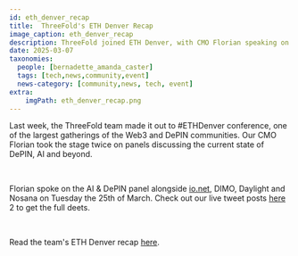 ```yaml
---
id: eth_denver_recap
title:  ThreeFold's ETH Denver Recap
image_caption: eth_denver_recap
description: ThreeFold joined ETH Denver, with CMO Florian speaking on DePIN and AI. The team engaged with projects, investors, and deployed a 3Node.
date: 2025-03-07
taxonomies:
  people: [bernadette_amanda_caster]
  tags: [tech,news,community,event]
  news-category: [community,news, tech, event]
extra:
    imgPath: eth_denver_recap.png
---
```


Last week, the ThreeFold team made it out to #ETHDenver conference, one of the largest gatherings of the Web3 and DePIN communities. Our CMO Florian took the stage twice on panels discussing the current state of DePIN, AI and beyond.

</br>

Florian spoke on the AI & DePIN panel alongside [io.net](http://io.net/), DIMO, Daylight and Nosana on Tuesday the 25th of March. Check out our live tweet posts [here](https://x.com/threefold_io/status/1894520044295438635) 2 to get the full deets.

</br>

 Read the team's ETH Denver recap [here](https://forum.threefold.io/t/recapping-eth-denver-2025/4516).